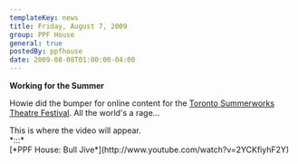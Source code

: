 ```yaml
---
templateKey: news
title: Friday, August 7, 2009
group: PPF House
general: true
postedBy: ppfhouse
date: 2009-08-08T01:00:00-04:00
---
```

**Working for the Summer**

Howie did the bumper for online content for the [Toronto Summerworks Theatre Festival](http://www.summerworks.ca). All the world's a rage...

 <script src="http://ppfhouse.com/mediaplayer/swfobject.js" type="text/javascript"></script><div id="player1249748991">This is where the video will appear.</div><div> </div><div>*:::*</div><div>[*PPF House: Bull Jive*](http://www.youtube.com/watch?v=2YCKfiyhF2Y)</div> <script type="text/javascript">
var so = new SWFObject('http://ppfhouse.com/mediaplayer/player.swf','mpl','285','176','9');
so.addParam('allowscriptaccess','always');
so.addParam('allowfullscreen','true');
so.addParam('wmode','transparent');
so.addParam('flashvars','&file=corpvid-SUMMERWORKS09.flv');
so.write('player1249748991');
</script>